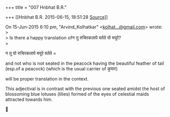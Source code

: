+++
title = "007 Hnbhat B.R."

+++
[[Hnbhat B.R.	2015-06-15, 18:51:28 [Source](https://groups.google.com/g/samskrita/c/qpaWv_e0FIM)]]



  
On 15-Jun-2015 6:10 pm, "Arvind_Kolhatkar" \<[kolhat...@gmail.com]()\> wrote:  
\>  
\> Is there a happy translation ofन तु रुचिरकलापे वर्तते यो मयूरे?  
\>  

न तु यो रुचिरकलापे मयूरे वर्तते =

and not who is not seated in the peacock having the beautiful feather of tail (esp.of a peacock) (which is the usual carrier of कुमार)

will be proper translation in the context.

This adjectival is in contrast with the previous one seated amidst the host of blossoming blue lotuses (lilies) formed of the eyes of celestial maids attracted towards him.



